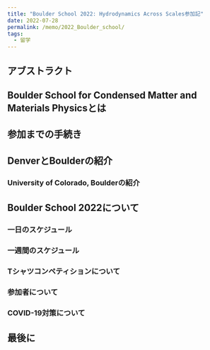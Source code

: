 ```yaml
---
title: "Boulder School 2022: Hydrodynamics Across Scales参加記"
date: 2022-07-28
permalink: /memo/2022_Boulder_school/
tags:
  - 留学
---
```


## アブストラクト

## Boulder School for Condensed Matter and Materials Physicsとは

## 参加までの手続き

## DenverとBoulderの紹介

### University of Colorado, Boulderの紹介

## Boulder School 2022について

### 一日のスケジュール

### 一週間のスケジュール

### Tシャツコンペティションについて

### 参加者について

### COVID-19対策について

## 最後に
